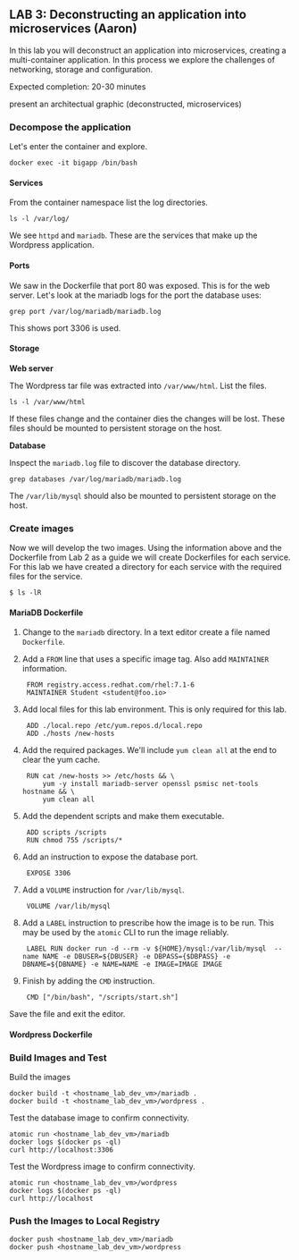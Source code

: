 ## LAB 3: Deconstructing an application into microservices (Aaron)

In this lab you will deconstruct an application into microservices, creating a multi-container application. In this process we explore the challenges of networking, storage and configuration.

Expected completion: 20-30 minutes

present an architectual graphic (deconstructed, microservices)

### Decompose the application

Let's enter the container and explore.

```
docker exec -it bigapp /bin/bash
```

#### Services

From the container namespace list the log directories.

```
ls -l /var/log/
```

We see `httpd` and `mariadb`. These are the services that make up the Wordpress application.

#### Ports

We saw in the Dockerfile that port 80 was exposed. This is for the web server. Let's look at the mariadb logs for the port the database uses:

```
grep port /var/log/mariadb/mariadb.log
```

This shows port 3306 is used.

#### Storage

**Web server**

The Wordpress tar file was extracted into `/var/www/html`. List the files.

```
ls -l /var/www/html
```

If these files change and the container dies the changes will be lost. These files should be mounted to persistent storage on the host.

**Database**

Inspect the `mariadb.log` file to discover the database directory.

```
grep databases /var/log/mariadb/mariadb.log
```

The `/var/lib/mysql` should also be mounted to persistent storage on the host.

### Create images

Now we will develop the two images. Using the information above and the Dockerfile from Lab 2 as a guide we will create Dockerfiles for each service. For this lab we have created a directory for each service with the required files for the service.

```
$ ls -lR
```

#### MariaDB Dockerfile

1. Change to the `mariadb` directory. In a text editor create a file named `Dockerfile`.
1. Add a `FROM` line that uses a specific image tag. Also add `MAINTAINER` information.

        FROM registry.access.redhat.com/rhel:7.1-6
        MAINTAINER Student <student@foo.io>

1. Add local files for this lab environment. This is only required for this lab.

        ADD ./local.repo /etc/yum.repos.d/local.repo
        ADD ./hosts /new-hosts

1. Add the required packages. We'll include `yum clean all` at the end to clear the yum cache.

        RUN cat /new-hosts >> /etc/hosts && \
            yum -y install mariadb-server openssl psmisc net-tools hostname && \
            yum clean all

1. Add the dependent scripts and make them executable.

        ADD scripts /scripts
        RUN chmod 755 /scripts/*

1. Add an instruction to expose the database port.

        EXPOSE 3306

1. Add a `VOLUME` instruction for `/var/lib/mysql`.

        VOLUME /var/lib/mysql

1. Add a `LABEL` instruction to prescribe how the image is to be run. This may be used by the `atomic` CLI to run the image reliably.

        LABEL RUN docker run -d --rm -v ${HOME}/mysql:/var/lib/mysql  --name NAME -e DBUSER=${DBUSER} -e DBPASS={$DBPASS} -e DBNAME=${DBNAME} -e NAME=NAME -e IMAGE=IMAGE IMAGE

1. Finish by adding the `CMD` instruction.

        CMD ["/bin/bash", "/scripts/start.sh"]

Save the file and exit the editor.

#### Wordpress Dockerfile


### Build Images and Test

Build the images
```
docker build -t <hostname_lab_dev_vm>/mariadb .
docker build -t <hostname_lab_dev_vm>/wordpress .
```

Test the database image to confirm connectivity.

```
atomic run <hostname_lab_dev_vm>/mariadb
docker logs $(docker ps -ql)
curl http://localhost:3306
```

Test the Wordpress image to confirm connectivity.

```
atomic run <hostname_lab_dev_vm>/wordpress
docker logs $(docker ps -ql)
curl http://localhost
```

### Push the Images to Local Registry
```
docker push <hostname_lab_dev_vm>/mariadb
docker push <hostname_lab_dev_vm>/wordpress
```
